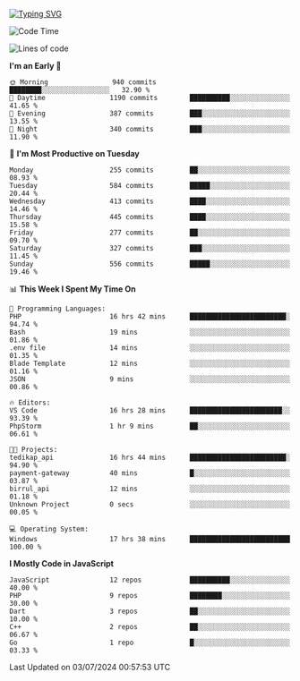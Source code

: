 [![Typing SVG](https://readme-typing-svg.demolab.com?font=Fira+Code&pause=1000&color=F7F7F7&random=false&width=435&lines=Hi+%F0%9F%91%8B%2C+I'm+Rafiu+Sidqi;Junior+Backend+Developer)](https://git.io/typing-svg)
<!--START_SECTION:waka-->
![Code Time](http://img.shields.io/badge/Code%20Time-270%20hrs%2050%20mins-blue)

![Lines of code](https://img.shields.io/badge/From%20Hello%20World%20I%27ve%20Written-1.2%20million%20lines%20of%20code-blue)

**I'm an Early 🐤** 

```text
🌞 Morning                940 commits         ████████░░░░░░░░░░░░░░░░░   32.90 % 
🌆 Daytime                1190 commits        ██████████░░░░░░░░░░░░░░░   41.65 % 
🌃 Evening                387 commits         ███░░░░░░░░░░░░░░░░░░░░░░   13.55 % 
🌙 Night                  340 commits         ███░░░░░░░░░░░░░░░░░░░░░░   11.90 % 
```
📅 **I'm Most Productive on Tuesday** 

```text
Monday                   255 commits         ██░░░░░░░░░░░░░░░░░░░░░░░   08.93 % 
Tuesday                  584 commits         █████░░░░░░░░░░░░░░░░░░░░   20.44 % 
Wednesday                413 commits         ████░░░░░░░░░░░░░░░░░░░░░   14.46 % 
Thursday                 445 commits         ████░░░░░░░░░░░░░░░░░░░░░   15.58 % 
Friday                   277 commits         ██░░░░░░░░░░░░░░░░░░░░░░░   09.70 % 
Saturday                 327 commits         ███░░░░░░░░░░░░░░░░░░░░░░   11.45 % 
Sunday                   556 commits         █████░░░░░░░░░░░░░░░░░░░░   19.46 % 
```


📊 **This Week I Spent My Time On** 

```text
💬 Programming Languages: 
PHP                      16 hrs 42 mins      ████████████████████████░   94.74 % 
Bash                     19 mins             ░░░░░░░░░░░░░░░░░░░░░░░░░   01.86 % 
.env file                14 mins             ░░░░░░░░░░░░░░░░░░░░░░░░░   01.35 % 
Blade Template           12 mins             ░░░░░░░░░░░░░░░░░░░░░░░░░   01.16 % 
JSON                     9 mins              ░░░░░░░░░░░░░░░░░░░░░░░░░   00.86 % 

🔥 Editors: 
VS Code                  16 hrs 28 mins      ███████████████████████░░   93.39 % 
PhpStorm                 1 hr 9 mins         ██░░░░░░░░░░░░░░░░░░░░░░░   06.61 % 

🐱‍💻 Projects: 
tedikap_api              16 hrs 44 mins      ████████████████████████░   94.90 % 
payment-gateway          40 mins             █░░░░░░░░░░░░░░░░░░░░░░░░   03.87 % 
birrul_api               12 mins             ░░░░░░░░░░░░░░░░░░░░░░░░░   01.18 % 
Unknown Project          0 secs              ░░░░░░░░░░░░░░░░░░░░░░░░░   00.05 % 

💻 Operating System: 
Windows                  17 hrs 38 mins      █████████████████████████   100.00 % 
```

**I Mostly Code in JavaScript** 

```text
JavaScript               12 repos            ██████████░░░░░░░░░░░░░░░   40.00 % 
PHP                      9 repos             ████████░░░░░░░░░░░░░░░░░   30.00 % 
Dart                     3 repos             ██░░░░░░░░░░░░░░░░░░░░░░░   10.00 % 
C++                      2 repos             ██░░░░░░░░░░░░░░░░░░░░░░░   06.67 % 
Go                       1 repo              █░░░░░░░░░░░░░░░░░░░░░░░░   03.33 % 
```




 Last Updated on 03/07/2024 00:57:53 UTC
<!--END_SECTION:waka-->
